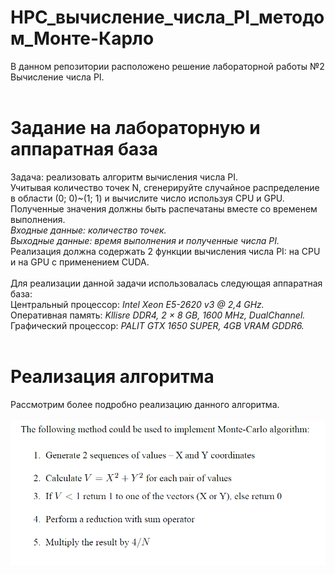 # HPC_вычисление_числа_PI_методом_Монте-Карло
В данном репозитории расположено решение лабораторной работы №2 Вычисление числа PI.<br><br>
# Задание на лабораторную и аппаратная база
Задача: реализовать алгоритм вычисления числа PI.<br>
Учитывая количество точек N, сгенерируйте случайное распределение в области (0; 0)~(1; 1) и вычислите число используя CPU и GPU.
Полученные значения должны быть распечатаны вместе со временем выполнения.<br>
_Входные данные: количество точек.<br>
Выходные данные: время выполнения и полученные числа PI._<br>
Реализация должна содержать 2 функции вычисления числа PI: на CPU и на GPU с применением CUDA.<br><br>
Для реализации данной задачи использовалась следующая аппаратная база:<br>
Центральный процессор: _Intel Xeon E5-2620 v3 @ 2,4 GHz._<br>
Оперативная память: _Kllisre DDR4, 2 × 8 GB, 1600 MHz, DualChannel._<br>
Графический процессор: _PALIT GTX 1650 SUPER, 4GB VRAM GDDR6._<br><br>
# Реализация алгоритма
Рассмотрим более подробно реализацию данного алгоритма.<br><br>
![Screenshot](screenshot.png)<br><br>
